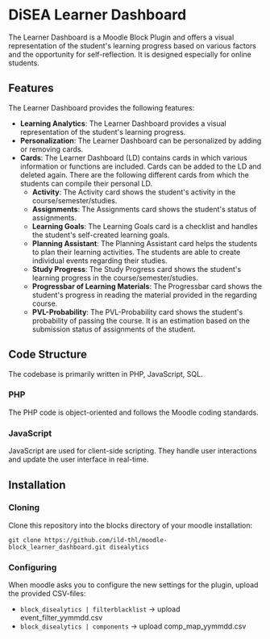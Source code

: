 # DiSEA Learner Dashboard

The Learner Dashboard is a Moodle Block Plugin and offers a visual representation of the student's learning progress based on various factors and the opportunity for self-reflection. It is designed especially for online students.

## Features

The Learner Dashboard provides the following features:
- **Learning Analytics**: The Learner Dashboard provides a visual representation of the student's learning progress.
- **Personalization**: The Learner Dashboard can be personalized by adding or removing cards.
- **Cards**: The Learner Dashboard (LD) contains cards in which various information or functions are included. Cards can be added to the LD and deleted again. There are the following different cards from which the students can compile their personal LD.
  * **Activity**: The Activity card shows the student's activity in the course/semester/studies.
  * **Assignments**: The Assignments card shows the student's status of assignments.
  * **Learning Goals**: The Learning Goals card is a checklist and handles the student's self-created learning goals.
  * **Planning Assistant**: The Planning Assistant card helps the students to plan their learning activities. The students are able to create individual events regarding their studies.
  * **Study Progress**: The Study Progress card shows the student's learning progress in the course/semester/studies.
  * **Progressbar of Learning Materials**: The Progressbar card shows the student's progress in reading the material provided in the regarding course.
  * **PVL-Probability**: The PVL-Probability card shows the student's probability of passing the course. It is an estimation based on the submission status of assignments of the student.

## Code Structure

The codebase is primarily written in PHP, JavaScript, SQL.

### PHP

The PHP code is object-oriented and follows the Moodle coding standards.

### JavaScript

JavaScript are used for client-side scripting. They handle user interactions and update the user interface in real-time.

## Installation

### Cloning

Clone this repository into the blocks directory of your moodle installation:

```
git clone https://github.com/ild-thl/moodle-block_learner_dashboard.git disealytics
```

### Configuring

When moodle asks you to configure the new settings for the plugin, upload the provided CSV-files:
 
- `block_disealytics | filterblacklist` -> upload event_filter_yymmdd.csv
- `block_disealytics | components` -> upload comp_map_yymmdd.csv
